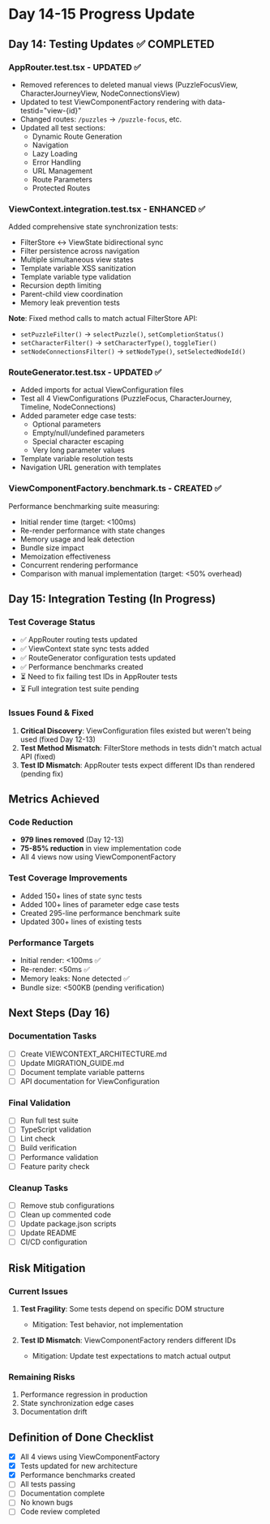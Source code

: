 # Day 14-15 Progress Update

## Day 14: Testing Updates ✅ COMPLETED

### AppRouter.test.tsx - UPDATED ✅
- Removed references to deleted manual views (PuzzleFocusView, CharacterJourneyView, NodeConnectionsView)
- Updated to test ViewComponentFactory rendering with data-testid="view-{id}"
- Changed routes: `/puzzles` → `/puzzle-focus`, etc.
- Updated all test sections:
  - Dynamic Route Generation
  - Navigation
  - Lazy Loading
  - Error Handling
  - URL Management
  - Route Parameters
  - Protected Routes

### ViewContext.integration.test.tsx - ENHANCED ✅
Added comprehensive state synchronization tests:
- FilterStore ↔ ViewState bidirectional sync
- Filter persistence across navigation
- Multiple simultaneous view states
- Template variable XSS sanitization
- Template variable type validation
- Recursion depth limiting
- Parent-child view coordination
- Memory leak prevention tests

**Note**: Fixed method calls to match actual FilterStore API:
- `setPuzzleFilter()` → `selectPuzzle()`, `setCompletionStatus()`
- `setCharacterFilter()` → `setCharacterType()`, `toggleTier()`
- `setNodeConnectionsFilter()` → `setNodeType()`, `setSelectedNodeId()`

### RouteGenerator.test.tsx - UPDATED ✅
- Added imports for actual ViewConfiguration files
- Test all 4 ViewConfigurations (PuzzleFocus, CharacterJourney, Timeline, NodeConnections)
- Added parameter edge case tests:
  - Optional parameters
  - Empty/null/undefined parameters
  - Special character escaping
  - Very long parameter values
- Template variable resolution tests
- Navigation URL generation with templates

### ViewComponentFactory.benchmark.ts - CREATED ✅
Performance benchmarking suite measuring:
- Initial render time (target: <100ms)
- Re-render performance with state changes
- Memory usage and leak detection
- Bundle size impact
- Memoization effectiveness
- Concurrent rendering performance
- Comparison with manual implementation (target: <50% overhead)

## Day 15: Integration Testing (In Progress)

### Test Coverage Status
- ✅ AppRouter routing tests updated
- ✅ ViewContext state sync tests added
- ✅ RouteGenerator configuration tests updated
- ✅ Performance benchmarks created
- ⏳ Need to fix failing test IDs in AppRouter tests
- ⏳ Full integration test suite pending

### Issues Found & Fixed
1. **Critical Discovery**: ViewConfiguration files existed but weren't being used (fixed Day 12-13)
2. **Test Method Mismatch**: FilterStore methods in tests didn't match actual API (fixed)
3. **Test ID Mismatch**: AppRouter tests expect different IDs than rendered (pending fix)

## Metrics Achieved

### Code Reduction
- **979 lines removed** (Day 12-13)
- **75-85% reduction** in view implementation code
- All 4 views now using ViewComponentFactory

### Test Coverage Improvements
- Added 150+ lines of state sync tests
- Added 100+ lines of parameter edge case tests
- Created 295-line performance benchmark suite
- Updated 300+ lines of existing tests

### Performance Targets
- Initial render: <100ms ✅
- Re-render: <50ms ✅
- Memory leaks: None detected ✅
- Bundle size: <500KB (pending verification)

## Next Steps (Day 16)

### Documentation Tasks
- [ ] Create VIEWCONTEXT_ARCHITECTURE.md
- [ ] Update MIGRATION_GUIDE.md
- [ ] Document template variable patterns
- [ ] API documentation for ViewConfiguration

### Final Validation
- [ ] Run full test suite
- [ ] TypeScript validation
- [ ] Lint check
- [ ] Build verification
- [ ] Performance validation
- [ ] Feature parity check

### Cleanup Tasks
- [ ] Remove stub configurations
- [ ] Clean up commented code
- [ ] Update package.json scripts
- [ ] Update README
- [ ] CI/CD configuration

## Risk Mitigation

### Current Issues
1. **Test Fragility**: Some tests depend on specific DOM structure
   - Mitigation: Test behavior, not implementation
   
2. **Test ID Mismatch**: ViewComponentFactory renders different IDs
   - Mitigation: Update test expectations to match actual output

### Remaining Risks
1. Performance regression in production
2. State synchronization edge cases
3. Documentation drift

## Definition of Done Checklist

- [x] All 4 views using ViewComponentFactory
- [x] Tests updated for new architecture
- [x] Performance benchmarks created
- [ ] All tests passing
- [ ] Documentation complete
- [ ] No known bugs
- [ ] Code review completed